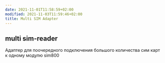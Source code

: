 ```yaml
---
date: 2021-11-01T11:58:59+02:00
modified: 2021-11-03T11:59:46+02:00
title: Multi SIM Adapter
---
```


## multi sim-reader

Адаптер для поочередного подключения большого количества сим карт к одному модулю sim800
